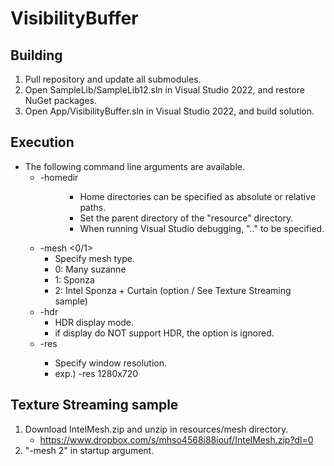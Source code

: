 # VisibilityBuffer

## Building
1. Pull repository and update all submodules.
2. Open SampleLib/SampleLib12.sln in Visual Studio 2022, and restore NuGet packages.
3. Open App/VisibilityBuffer.sln in Visual Studio 2022, and build solution.

## Execution
+ The following command line arguments are available.
  + -homedir <dir>
    + Home directories can be specified as absolute or relative paths.
    + Set the parent directory of the "resource" directory.
    + When running Visual Studio debugging, ".." to be specified.
  + -mesh <0/1>
    + Specify mesh type.
    + 0: Many suzanne
    + 1: Sponza
    + 2: Intel Sponza + Curtain (option / See Texture Streaming sample)
  + -hdr
    + HDR display mode.
    + if display do NOT support HDR, the option is ignored.
  + -res <WIDTHxHEIGHT>
    + Specify window resolution.
    + exp.) -res 1280x720

## Texture Streaming sample
1. Download IntelMesh.zip and unzip in resources/mesh directory.
   + https://www.dropbox.com/s/mhso4568i88iouf/IntelMesh.zip?dl=0
2. "-mesh 2" in startup argument.

